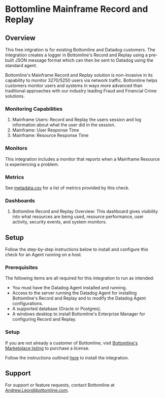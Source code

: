 # Bottomline Mainframe Record and Replay

## Overview

This free intgration is for existing Bottomline and Datadog customers.  The integration creates a logger in Bottomline's Record and Replay using a pre-built JSON message format which can then be sent to Datadog using the standard agent. 

Bottomline's Mainframe Record and Replay solution is non-invasive in its capability to monitor 3270/5250 users via network traffic.  Bottomline helps customers monitor users and systems in ways more advanced than traditional approaches with our industry leading Fraud and Financial Crime solutions.

### Monitoring Capabilities

1. Mainframe Users: Record and Replay the users session and log information about what the user did in the session.
2. Mainframe: User Response Time
3. Mainframe: Resource Response Time 

### Monitors

This integration includes a monitor that reports when a Mainframe Resource is experiencing a problem.
### Metrics

See [metadata.csv][2] for a list of metrics provided by this check.

### Dashboards

1. Bottomline Record and Replay Overview: This dashboard gives visibility into what resources are being used, resource performance, user activity, security events, and system monitors.

## Setup

Follow the step-by-step instructions below to install and configure this check for an Agent running on a host. 

### Prerequisites

The following items are all required for this integration to run as intended:
  - You must have the Datadog Agent installed and running.
  - Access to the server running the Datadog Agent for installing Bottomline's Record and Replay and to modify the Datadog Agent configurations.
  - A supported database (Oracle or Postgres).
  - A windows desktop to install Bottomline's Enterprise Manager for configuring Record and Replay.


### Setup

If you are not already a customer of Bottomline, visit [Bottomline's Marketplace listing][3] to purchase a license.

Follow the instructions outlined [here][4] to install the integration.

## Support
For support or feature requests, contact Bottomline at [Andrew.Leon@bottomline.com](mailto:Andrew.Leon@bottomline.com).


[1]: https://www.bottomline.com/
[2]: https://github.com/DataDog/integrations-extras/blob/master/bottomline_recordandreplay/metadata.csv
[3]: /account/settings#marketplace/bottomline-mainframe
[4]: https://github.com/nbk96f1/datadog/tree/main/Documentation
